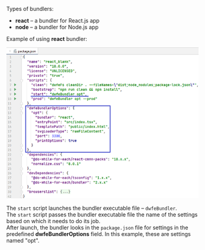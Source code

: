 Types of bundlers:

- **react** – a bundler for React.js app
- **node** – a bundler for Node.js app

Example of using **react** bundler:

![bandler-react-usage-example](./doc/bandler-react-usage-example.png)

The `start` script launches the bundler executable file – `dwfeBundler`.  
The `start` script passes the bundler executable file the name of the settings based on which it needs to do its job.  
After launch, the bundler looks in the `package.json` file for settings in the predefined **dwfeBundlerOptions** field. In this example, these are settings named "opt".

